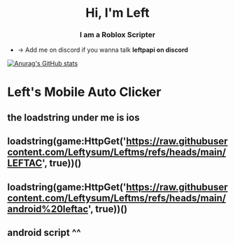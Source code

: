 <h1 align="center">Hi, I'm Left</h1>
<h3 align="center">I am a Roblox Scripter</h3>

- -> Add me on discord if you wanna talk **leftpapi on discord**



[![Anurag's GitHub stats](https://github-readme-stats.vercel.app/api?username=Leftysum)](https://github.com/Leftysum/github-readme-stats)

# Left's Mobile Auto Clicker
the loadstring under me is ios
-------------------------------
loadstring(game:HttpGet('https://raw.githubusercontent.com/Leftysum/Leftms/refs/heads/main/LEFTAC', true))()
-------------------------------
loadstring(game:HttpGet('https://raw.githubusercontent.com/Leftysum/Leftms/refs/heads/main/android%20leftac', true))()
----------------------------
android script ^^
---------------------------
